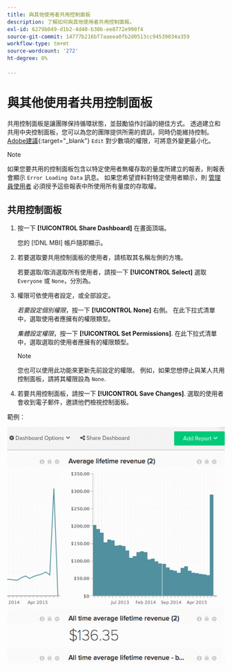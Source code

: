 ```yaml
---
title: 與其他使用者共用控制面板
description: 了解如何與其他使用者共用控制面板。
exl-id: 6279b049-d1b2-4d40-b30b-ee8772e990f4
source-git-commit: 14777b216bf7aaeea0fb2d0513cc94539034a359
workflow-type: tm+mt
source-wordcount: '272'
ht-degree: 0%

---
```


# 與其他使用者共用控制面板

共用控制面板是讓團隊保持循環狀態，並鼓勵協作討論的絕佳方式。 透過建立和共用中央控制面板，您可以為您的團隊提供所需的資訊，同時仍能維持控制。 [Adobe建議](../../best-practices/share-dashboard-best-practice.md){:target=&quot;_blank&quot;} `Edit` 對少數項的權限，可將意外變更最小化。

>[!NOTE]
>
>如果您要共用的控制面板包含以特定使用者無權存取的量度所建立的報表，則報表會顯示 `Error Loading Data` 訊息。 如果您希望資料對特定使用者顯示，則 [管理員使用者](../../administrator/user-management/user-management.md) 必須授予這些報表中所使用所有量度的存取權。

## 共用控制面板

1. 按一下 **[!UICONTROL Share Dashboard]** 在畫面頂端。

   您的 [!DNL MBI] 帳戶隨即顯示。

1. 若要選取要共用控制面板的使用者，請核取其名稱左側的方塊。

   若要選取/取消選取所有使用者，請按一下 **[!UICONTROL Select]** 選取 `Everyone` 或 `None`，分別為。

1. 權限可依使用者設定，或全部設定。

   *若要設定個別權限*，按一下 **[!UICONTROL None]** 右側。 在此下拉式清單中，選取使用者應擁有的權限類型。

   *集體設定權限*，按一下 **[!UICONTROL Set Permissions]**. 在此下拉式清單中，選取選取的使用者應擁有的權限類型。

   >[!NOTE]
   >
   >您也可以使用此功能來更新先前設定的權限。 例如，如果您想停止與某人共用控制面板，請將其權限設為 `None`.

1. 若要共用控制面板，請按一下 **[!UICONTROL Save Changes]**. 選取的使用者會收到電子郵件，邀請他們檢視控制面板。

範例：

![共用儀表板](../../assets/Share_Dashboards.gif)
